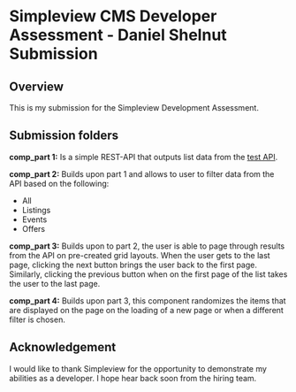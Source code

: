 # Simpleview CMS Developer Assessment - Daniel Shelnut Submission

## Overview
This is my submission for the Simpleview Development Assessment.

## Submission folders

**comp_part 1:** Is a simple REST-API that outputs list data from the [test API](https://sv-reqres.now.sh/).

**comp_part 2:** Builds upon part 1 and allows to user to filter data  from the API based on the following:
 - All
 - Listings
 - Events
 - Offers

**comp_part 3:** Builds upon to part 2, the user is able to page through results from the API on pre-created grid layouts. When the user gets to the last page, clicking the next button brings the user back to the first page. Similarly, clicking the previous button when on the first page of the list takes the user to the last page.

**comp_part 4:** Builds upon part 3, this component randomizes the items that are displayed on the page on the loading of a new page or when a different filter is chosen.

## Acknowledgement
I would like to thank Simpleview for the opportunity to demonstrate my abilities as a developer. I hope hear back soon from the hiring team.
